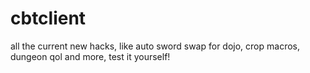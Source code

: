 # cbtclient

all the current new hacks, like auto sword swap for dojo, crop macros, dungeon qol and more, test it yourself!
